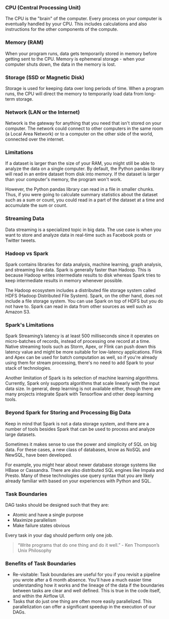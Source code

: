 ### CPU (Central Processing Unit)

The CPU is the "brain" of the computer. Every process on your computer is eventually handled by your CPU. This includes calculations and also instructions for the other components of the compute.

### Memory (RAM)

When your program runs, data gets temporarily stored in memory before getting sent to the CPU. Memory is ephemeral storage - when your computer shuts down, the data in the memory is lost.

### Storage (SSD or Magnetic Disk)

Storage is used for keeping data over long periods of time. When a program runs, the CPU will direct the memory to temporarily load data from long-term storage.

### Network (LAN or the Internet)

Network is the gateway for anything that you need that isn't stored on your computer. The network could connect to other computers in the same room (a Local Area Network) or to a computer on the other side of the world, connected over the internet.

### Limitations

If a dataset is larger than the size of your RAM, you might still be able to analyze the data on a single computer. By default, the Python pandas library will read in an entire dataset from disk into memory. If the dataset is larger than your computer's memory, the program won't work.

However, the Python pandas library can read in a file in smaller chunks. Thus, if you were going to calculate summary statistics about the dataset such as a sum or count, you could read in a part of the dataset at a time and accumulate the sum or count.

### Streaming Data

Data streaming is a specialized topic in big data. The use case is when you want to store and analyze data in real-time such as Facebook posts or Twitter tweets.

### Hadoop vs Spark

Spark contains libraries for data analysis, machine learning, graph analysis, and streaming live data. Spark is generally faster than Hadoop. This is because Hadoop writes intermediate results to disk whereas Spark tries to keep intermediate results in memory whenever possible.

The Hadoop ecosystem includes a distributed file storage system called HDFS (Hadoop Distributed File System). Spark, on the other hand, does not include a file storage system. You can use Spark on top of HDFS but you do not have to. Spark can read in data from other sources as well such as Amazon S3.

### Spark's Limitations

Spark Streaming’s latency is at least 500 milliseconds since it operates on micro-batches of records, instead of processing one record at a time. Native streaming tools such as Storm, Apex, or Flink can push down this latency value and might be more suitable for low-latency applications. Flink and Apex can be used for batch computation as well, so if you're already using them for stream processing, there's no need to add Spark to your stack of technologies.

Another limitation of Spark is its selection of machine learning algorithms. Currently, Spark only supports algorithms that scale linearly with the input data size. In general, deep learning is not available either, though there are many projects integrate Spark with Tensorflow and other deep learning tools.

### Beyond Spark for Storing and Processing Big Data

Keep in mind that Spark is not a data storage system, and there are a number of tools besides Spark that can be used to process and analyze large datasets.

Sometimes it makes sense to use the power and simplicity of SQL on big data. For these cases, a new class of databases, know as NoSQL and NewSQL, have been developed.

For example, you might hear about newer database storage systems like HBase or Cassandra. There are also distributed SQL engines like Impala and Presto. Many of these technologies use query syntax that you are likely already familiar with based on your experiences with Python and SQL.

### Task Boundaries

DAG tasks should be designed such that they are:

- Atomic and have a single purpose
- Maximize parallelism
- Make failure states obvious

Every task in your dag should perform only one job.

> “Write programs that do one thing and do it well.” - Ken Thompson’s Unix Philosophy

### Benefits of Task Boundaries

- Re-visitable: Task boundaries are useful for you if you revisit a pipeline you wrote after a 6 month absence. You'll have a much easier time understanding how it works and the lineage of the data if the boundaries between tasks are clear and well defined. This is true in the code itself, and within the Airflow UI.
- Tasks that do just one thing are often more easily parallelized. This parallelization can offer a significant speedup in the execution of our DAGs.